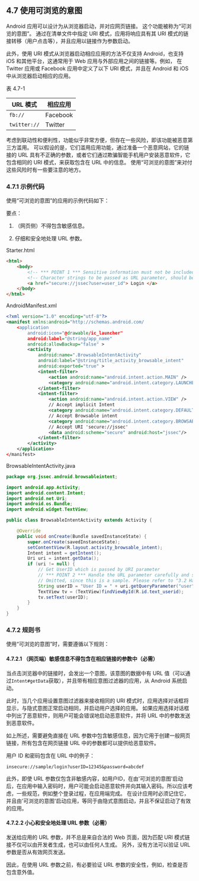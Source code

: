 ## 4.7 使用可浏览的意图

Android 应用可以设计为从浏览器启动，并对应网页链接。 这个功能被称为“可浏览的意图”。 通过在清单文件中指定 URI 模式，应用将响应具有其 URI 模式的链接转移（用户点击等），并且应用以链接作为参数启动。

此外，使用 URI 模式从浏览器启动相应应用的方法不仅支持 Android，也支持 iOS 和其他平台，这通常用于 Web 应用与外部应用之间的链接等。例如， 在 Twitter 应用或 Facebook 应用中定义了以下 URI 模式，并且在 Android 和 iOS 中从浏览器启动相应的应用。

表 4.7-1 

| URL 模式 | 相应应用 |
| --- | --- |
| `fb://` | Facebook |
| `twitter://` | Twitter |

考虑到联动性和便利性，功能似乎非常方便，但存在一些风险，即该功能被恶意第三方滥用。 可以假设的是，它们滥用应用功能，通过准备一个恶意网站，它的链接的 URL 具有不正确的参数，或者它们通过欺骗智能手机用户安装恶意软件，它包含相同的 URI 模式，来获取包含在 URL 中的信息。 使用“可浏览的意图”来对付这些风险时有一些要注意的地方。

### 4.7.1 示例代码

使用“可浏览的意图”的应用的示例代码如下：

要点：

1) （网页侧）不得包含敏感信息。

2) 仔细和安全地处理 URL 参数。

Starter.html

```html
<html>
    <body>
        <!-- *** POINT 1 *** Sensitive information must not be included -->
        <!-- Character strings to be passed as URL parameter, should be UTF-8 and URI encoded. -->
        <a href="secure://jssec?user=user_id"> Login </a>
    </body>
</html>
```

AndroidManifest.xml

```xml
<?xml version="1.0" encoding="utf-8"?>
<manifest xmlns:android="http://schemas.android.com/
    <application
        android:icon="@drawable/ic_launcher"
        android:label="@string/app_name"
        android:allowBackup="false" >
        <activity
            android:name=".BrowsableIntentActivity"
            android:label="@string/title_activity_browsable_intent"
            android:exported="true" >
            <intent-filter>
                <action android:name="android.intent.action.MAIN" />
                <category android:name="android.intent.category.LAUNCHER" />
            </intent-filter>
            <intent-filter>
                <action android:name="android.intent.action.VIEW" />
                // Accept implicit Intent
                <category android:name="android.intent.category.DEFAULT" />
                // Accept Browsable intent
                <category android:name="android.intent.category.BROWSABLE" />
                // Accept URI 'secure://jssec'
                <data android:scheme="secure" android:host="jssec"/>
            </intent-filter>
        </activity>
    </application>
</manifest>
```

BrowsableIntentActivity.java

```java
package org.jssec.android.browsableintent;

import android.app.Activity;
import android.content.Intent;
import android.net.Uri;
import android.os.Bundle;
import android.widget.TextView;

public class BrowsableIntentActivity extends Activity {

    @Override
    public void onCreate(Bundle savedInstanceState) {
        super.onCreate(savedInstanceState);
        setContentView(R.layout.activity_browsable_intent);
        Intent intent = getIntent();
        Uri uri = intent.getData();
        if (uri != null) {
            // Get UserID which is passed by URI parameter
            // *** POINT 2 *** Handle the URL parameter carefully and securely.
            // Omitted, since this is a sample. Please refer to "3.2 Handling Input Data Carefully and Securely."
            String userID = "User ID = " + uri.getQueryParameter("user");
            TextView tv = (TextView)findViewById(R.id.text_userid);
            tv.setText(userID);
        }
    }
}
```

### 4.7.2 规则书

使用“可浏览的意图”时，需要遵循以下规则：

#### 4.7.2.1 （网页端）敏感信息不得包含在相应链接的参数中（必需）

当点击浏览器中的链接时，会发出一个意图，该意图的数据中有 URL 值（可以通过`Intent#getData`获取），并且带有相应意图过滤器的应用，从 Android 系统启动。 

此时，当几个应用设置意图过滤器来接收相同的 URI 模式时，应用选择对话框将显示，与隐式意图正常启动相同，并启动用户选择的应用。 如果应用选择对话框中列出了恶意软件，则用户可能会错误地启动恶意软件，并将 URL 中的参数发送到恶意软件。 

如上所述，需要避免直接在 URL 参数中包含敏感信息，因为它用于创建一般网页链接，所有包含在网页链接 URL 中的参数都可以提供给恶意软件。

用户 ID 和密码包含在 URL 中的例子：

```
insecure://sample/login?userID=12345&password=abcdef
```

此外，即使 URL 参数仅包含非敏感内容，如用户ID，在由'可浏览的意图'启动后，在应用中输入密码时，用户可能会启动恶意软件并向其输入密码。所以应该考虑，一些规范，例如整个登录过程，在应用端完成。 在设计应用时必须记住它，并且由'可浏览的意图'启动应用，等同于由隐式意图启动，并且不保证启动了有效的应用。

#### 4.7.2.2 小心和安全地处理 URL 参数（必需）

发送给应用的 URL 参数，并不总是来自合法的 Web 页面，因为匹配 URI 模式链接不仅可以由开发者生成，也可以由任何人生成。 另外，没有方法可以验证 URL 参数是否从有效网页发送。 

因此，在使用 URL 参数之前，有必要验证 URL 参数的安全性，例如，检查是否包含意外值。
